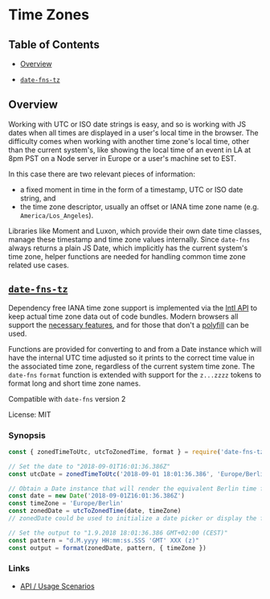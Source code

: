 # Time Zones

## Table of Contents

- [Overview](#overview)

- [`date-fns-tz`](#date-fns-tz)

## Overview

Working with UTC or ISO date strings is easy, and so is working with JS dates when all times
are displayed in a user's local time in the browser. The difficulty comes when working with another 
time zone's local time, other than the current system's, like showing the local time of an event in LA 
at 8pm PST on a Node server in Europe or a user's machine set to EST.

In this case there are two relevant pieces of information: 
 - a fixed moment in time in the form of a timestamp, UTC or ISO date string, and
 - the time zone descriptor, usually an offset or IANA time zone name (e.g. `America/Los_Angeles`).

Libraries like Moment and Luxon, which provide their own date time classes, manage these timestamp and time 
zone values internally. Since `date-fns` always returns a plain JS Date, which implicitly has the current 
system's time zone, helper functions are needed for handling common time zone related use cases. 

## [`date-fns-tz`](https://www.npmjs.com/package/date-fns-tz)

Dependency free IANA time zone support is implemented via the
[Intl API](https://developer.mozilla.org/en-US/docs/Web/JavaScript/Reference/Global_Objects/Intl) to keep 
actual time zone data out of code bundles. Modern browsers all support the 
[necessary features](https://developer.mozilla.org/en-US/docs/Web/JavaScript/Reference/Global_Objects/DateTimeFormat#Browser_compatibility),
and for those that don't a [polyfill](https://github.com/yahoo/date-time-format-timezone) can be used.

Functions are provided for converting to and from a Date instance which will have the internal UTC time
adjusted so it prints to the correct time value in the associated time zone, regardless of the current 
system time zone. The `date-fns` `format` function is extended with support for the `z...zzzz` tokens to 
format long and short time zone names.

Compatible with `date-fns` version 2

License: MIT

### Synopsis

```js
const { zonedTimeToUtc, utcToZonedTime, format } = require('date-fns-tz')

// Set the date to "2018-09-01T16:01:36.386Z"
const utcDate = zonedTimeToUtc('2018-09-01 18:01:36.386', 'Europe/Berlin')

// Obtain a Date instance that will render the equivalent Berlin time for the UTC date 
const date = new Date('2018-09-01Z16:01:36.386Z')
const timeZone = 'Europe/Berlin'
const zonedDate = utcToZonedTime(date, timeZone)
// zonedDate could be used to initialize a date picker or display the formatted local date/time

// Set the output to "1.9.2018 18:01:36.386 GMT+02:00 (CEST)"
const pattern = "d.M.yyyy HH:mm:ss.SSS 'GMT' XXX (z)" 
const output = format(zonedDate, pattern, { timeZone })
```

### Links

- [API / Usage Scenarios](https://github.com/marnusw/date-fns-tz#time-zone-helpers)
